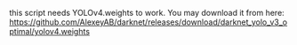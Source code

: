 this script needs YOLOv4.weights to work. You may download it from here: https://github.com/AlexeyAB/darknet/releases/download/darknet_yolo_v3_optimal/yolov4.weights
